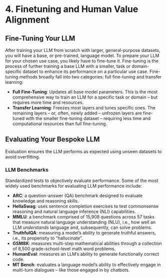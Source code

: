 # 4. Finetuning and Human Value Alignment




## Fine-Tuning Your LLM

After training your LLM from scratch with larger, general-purpose datasets, you will have a base, or pre-trained, language model. To prepare your LLM for your chosen use case, you likely have to fine-tune it. Fine-tuning is the process of further training a base LLM with a smaller, task or domain-specific dataset to enhance its performance on a particular use case. Fine-tuning methods broadly fall into two categories: full fine-tuning and transfer learning: 
- **Full Fine-Tuning**: Updates all base model parameters.  This is the most comprehensive way to train an LLM for a specific task or domain – but requires more time and resources.
- **Transfer Learning**: Freezes most layers and tunes specific ones. The remaining layers – or, often, newly added – unfrozen layers are fine-tuned with the smaller fine-tuning dataset – requiring less time and computational resources than full fine-tuning.

## Evaluating Your Bespoke LLM

Evaluation ensures the LLM performs as expected using unseen datasets to avoid overfitting.

### LLM Benchmarks
Standardized tests to objectively evaluate performance. Some of the most widely used benchmarks for evaluating LLM performance include:
- **ARC**: a question-answer (QA) benchmark designed to evaluate knowledge and reasoning skills.
- **HellaSwag**: uses sentence completion exercises to test commonsense reasoning  and natural language inference (NLI) capabilities.
- **MMLU**: a  benchmark comprised of 15,908 questions across 57 tasks that measure natural language understanding (NLU), i.e., how well an LLM _understands_ language and, subsequently, can solve problems.
- **TruthfulQA**: measuring a model’s ability to generate truthful answers, i.e., its propensity to “hallucinate”.
- **GSM8K**: measures multi-step mathematical abilities through a collection of 8,500 grade-school-level math word problems.
- **HumanEval**: measures an LLM’s ability to generate functionally correct code.
- **MT Bench**: evaluates a language model’s ability to effectively engage in multi-turn dialogues – like those engaged in by chatbots.

